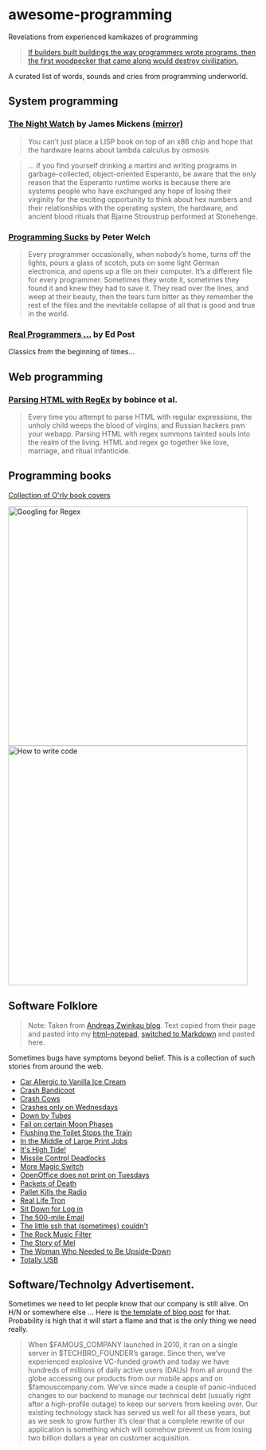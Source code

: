  # awesome-programming
Revelations from experienced kamikazes of programming

> [If builders built buildings the way programmers wrote programs, then the first woodpecker that came along would destroy civilization.](https://murphyslaws.net/by_topic.htm)

A curated list of words, sounds and cries from programming underworld.

## System programming

### [The Night Watch](https://coeleveld.com/wp-content/uploads/2016/06/thenightwatch.pdf) by James Mickens [(mirror)](https://www.usenix.org/system/files/1311_05-08_mickens.pdf)

> You can’t just place a LISP book on top of an x86 chip and hope that the hardware learns about lambda calculus by osmosis

> ... if you find yourself drinking a martini and writing programs in garbage-collected, object-oriented Esperanto, 
> be aware that the only reason that the Esperanto runtime works is because there are systems people 
> who have exchanged any hope of losing their virginity for the exciting opportunity to think 
> about hex numbers and their relationships with the operating system, the hardware, and ancient blood 
> rituals that Bjarne Stroustrup performed at Stonehenge. 

### [Programming Sucks](https://www.stilldrinking.org/programming-sucks) by Peter Welch

> Every programmer occasionally, when nobody’s home, turns off the lights, pours a glass of scotch,
> puts on some light German electronica, and opens up a file on their computer. It’s a different 
> file for every programmer. Sometimes they wrote it, sometimes they found it and knew they had to save it. 
> They read over the lines, and weep at their beauty, then the tears turn bitter as they remember 
> the rest of the files and the inevitable collapse of all that is good and true in the world.

### [Real Programmers ...](https://www.ee.ryerson.ca/~elf/hack/realmen.html) by Ed Post

Classics from the beginning of times...

## Web programming 

### [Parsing HTML with RegEx](https://stackoverflow.com/questions/1732348/regex-match-open-tags-except-xhtml-self-contained-tags/1732454#1732454) by bobince et al.

> Every time you attempt to parse HTML with regular expressions, the unholy child 
> weeps the blood of virgins, and Russian hackers pwn your webapp. Parsing HTML
> with regex summons tainted souls into the realm of the living. HTML and regex 
> go together like love, marriage, and ritual infanticide.

## Programming books

[Collection of O'rly book covers](https://boyter.org/2016/04/collection-orly-book-covers/)

<img src="https://boyter.org/static/books/Cn1rWcbWcAAgsCA.jpg" width=480 alt="Googling for Regex">

<img src="http://i.imgur.com/8zHVNTr.jpg" alt="How to write code" width=480>

## Software Folklore 

> Note: Taken from [Andreas Zwinkau blog](http://beza1e1.tuxen.de/lore/index.html). Text copied from their page and pasted into my [html-notepad](https://html-notepad.com), [switched to Markdown](https://html-notepad.com/wp-content/uploads/2018/11/Markdown.png) and pasted here.

Sometimes bugs have symptoms beyond belief. This is a collection of such stories from around the web.

* [Car Allergic to Vanilla Ice Cream](http://beza1e1.tuxen.de/lore/allergic_car.html)
* [Crash Bandicoot](http://beza1e1.tuxen.de/lore/crash_bandicoot.html)
* [Crash Cows](http://beza1e1.tuxen.de/lore/crash_cows.html)
* [Crashes only on Wednesdays](http://beza1e1.tuxen.de/lore/crash_wednesdays.html)
* [Down by Tubes](http://beza1e1.tuxen.de/lore/tubes.html)
* [Fail on certain Moon Phases](http://beza1e1.tuxen.de/lore/moon_phases.html)
* [Flushing the Toilet Stops the Train](http://beza1e1.tuxen.de/lore/flushed.html)
* [In the Middle of Large Print Jobs](http://beza1e1.tuxen.de/lore/sparkling_tile.html)
* [It's High Tide!](http://beza1e1.tuxen.de/lore/high_tide.html)
* [Missile Control Deadlocks](http://beza1e1.tuxen.de/lore/missile_task.html)
* [More Magic Switch](http://beza1e1.tuxen.de/lore/more_magic.html)
* [OpenOffice does not print on Tuesdays](http://beza1e1.tuxen.de/lore/print_on_tuesday.html)
* [Packets of Death](http://beza1e1.tuxen.de/lore/packets_of_death.html)
* [Pallet Kills the Radio](http://beza1e1.tuxen.de/lore/pallet.html)
* [Real Life Tron](http://beza1e1.tuxen.de/lore/real_life_tron.html)
* [Sit Down for Log in](http://beza1e1.tuxen.de/lore/sit_down_for_login.html)
* [The 500-mile Email](http://beza1e1.tuxen.de/lore/500mile_email.html)
* [The little ssh that (sometimes) couldn't](http://beza1e1.tuxen.de/lore/little_ssh_couldnt.html)
* [The Rock Music Filter](http://beza1e1.tuxen.de/lore/rock_filter.html)
* [The Story of Mel](http://beza1e1.tuxen.de/lore/story_of_mel.html)
* [The Woman Who Needed to Be Upside-Down](http://beza1e1.tuxen.de/lore/upside_down_women.html)
* [Totally USB](http://beza1e1.tuxen.de/lore/totally_usb.html)

## Software/Technolgy Advertisement.

Sometimes we need to let people know that our company is still alive. On H/N or somewhere else ... 
Here is [the template of blog post](https://saagarjha.com/blog/2020/05/10/why-we-at-famous-company-switched-to-hyped-technology/) for that. Probability is high that it will start a flame and that is the only thing we need really.

> When $FAMOUS_COMPANY launched in 2010, it ran on a single server in $TECHBRO_FOUNDER’s garage. Since then, we’ve experienced explosive VC-funded growth and today we have hundreds of millions of daily active users (DAUs) from all around the globe accessing our products from our mobile apps and on $famouscompany.com. We’ve since made a couple of panic-induced changes to our backend to manage our technical debt (usually right after a high-profile outage) to keep our servers from keeling over. Our existing technology stack has served us well for all these years, but as we seek to grow further it’s clear that a complete rewrite of our application is something which will somehow prevent us from losing two billion dollars a year on customer acquisition.
